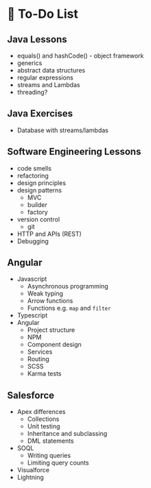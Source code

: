 # :bookmark_tabs: To-Do List

## Java Lessons
- equals() and hashCode() - object framework
- generics
- abstract data structures
- regular expressions
- streams and Lambdas
- threading?

## Java Exercises
- Database with streams/lambdas

## Software Engineering Lessons
- code smells
- refactoring
- design principles
- design patterns
  - MVC
  - builder
  - factory
- version control
  - git
- HTTP and APIs (REST)
- Debugging

## Angular
- Javascript
  - Asynchronous programming
  - Weak typing
  - Arrow functions
  - Functions e.g. `map` and `filter`
- Typescript
- Angular
  - Project structure
  - NPM
  - Component design
  - Services
  - Routing
  - SCSS
  - Karma tests

## Salesforce
- Apex differences
  - Collections
  - Unit testing
  - Inheritance and subclassing
  - DML statements
- SOQL
  - Writing queries
  - Limiting query counts
- Visualforce
- Lightning
